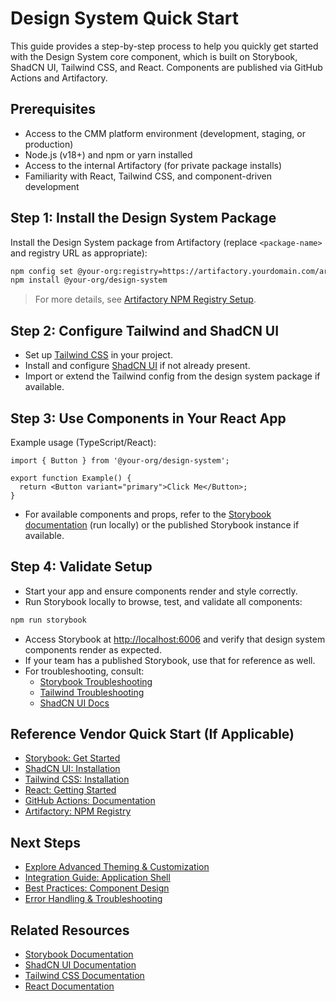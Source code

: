 # Design System Quick Start

This guide provides a step-by-step process to help you quickly get started with the Design System core component, which is built on Storybook, ShadCN UI, Tailwind CSS, and React. Components are published via GitHub Actions and Artifactory.

## Prerequisites
- Access to the CMM platform environment (development, staging, or production)
- Node.js (v18+) and npm or yarn installed
- Access to the internal Artifactory (for private package installs)
- Familiarity with React, Tailwind CSS, and component-driven development

## Step 1: Install the Design System Package
Install the Design System package from Artifactory (replace `<package-name>` and registry URL as appropriate):

```sh
npm config set @your-org:registry=https://artifactory.yourdomain.com/artifactory/api/npm/npm-repo/
npm install @your-org/design-system
```

> For more details, see [Artifactory NPM Registry Setup](https://jfrog.com/help/r/jfrog-artifactory-documentation/npm-registry).

## Step 2: Configure Tailwind and ShadCN UI
- Set up [Tailwind CSS](https://tailwindcss.com/docs/installation) in your project.
- Install and configure [ShadCN UI](https://ui.shadcn.com/docs/installation) if not already present.
- Import or extend the Tailwind config from the design system package if available.

## Step 3: Use Components in Your React App
Example usage (TypeScript/React):

```tsx
import { Button } from '@your-org/design-system';

export function Example() {
  return <Button variant="primary">Click Me</Button>;
}
```

- For available components and props, refer to the [Storybook documentation](http://localhost:6006) (run locally) or the published Storybook instance if available.

## Step 4: Validate Setup
- Start your app and ensure components render and style correctly.
- Run Storybook locally to browse, test, and validate all components:

```sh
npm run storybook
```

- Access Storybook at [http://localhost:6006](http://localhost:6006) and verify that design system components render as expected.
- If your team has a published Storybook, use that for reference as well.
- For troubleshooting, consult:
  - [Storybook Troubleshooting](https://storybook.js.org/docs/react/get-started/troubleshooting)
  - [Tailwind Troubleshooting](https://tailwindcss.com/docs/installation#troubleshooting)
  - [ShadCN UI Docs](https://ui.shadcn.com/docs/installation)

## Reference Vendor Quick Start (If Applicable)
- [Storybook: Get Started](https://storybook.js.org/docs/react/get-started/install)
- [ShadCN UI: Installation](https://ui.shadcn.com/docs/installation)
- [Tailwind CSS: Installation](https://tailwindcss.com/docs/installation)
- [React: Getting Started](https://react.dev/learn)
- [GitHub Actions: Documentation](https://docs.github.com/en/actions)
- [Artifactory: NPM Registry](https://jfrog.com/help/r/jfrog-artifactory-documentation/npm-registry)

## Next Steps
- [Explore Advanced Theming & Customization](../03-advanced-topics/theming.md)
- [Integration Guide: Application Shell](../../application-shell/01-getting-started/quick-start.md)
- [Best Practices: Component Design](../03-advanced-topics/component-best-practices.md)
- [Error Handling & Troubleshooting](../03-advanced-topics/error-handling.md)

## Related Resources
- [Storybook Documentation](https://storybook.js.org/docs/react)
- [ShadCN UI Documentation](https://ui.shadcn.com/docs)
- [Tailwind CSS Documentation](https://tailwindcss.com/docs)
- [React Documentation](https://react.dev/learn)
